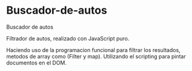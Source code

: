 # Buscador-de-autos
Buscador de autos 

Filtrador de autos, realizado con JavaScript puro.

Haciendo uso de la programacion funcional para filtrar los resultados, metodos de array como (Filter y map).
Utilizando el scripting para pintar documentos en el DOM.
